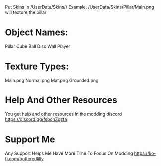 Put Skins In /UserData/Skins/<insert object name>/<insert texture type>
Example: /UserData/Skins/Pillar/Main.png will texture the pillar



# Object Names:
Pillar
Cube
Ball
Disc
Wall
Player



# Texture Types:
Main.png
Normal.png
Mat.png
Grounded.png



# Help And Other Resources
You get help and other resources in the modding discord 
https://discord.gg/fsbcnZgzfa


# Support Me
Any Support Helps Me Have More Time To Focus On Modding
https://ko-fi.com/butteredlilly
